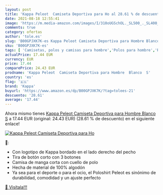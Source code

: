 ```yaml
---
layout: post
title: 'Kappa Peleot  Camiseta Deportiva para Ho al 28.61 % de descuento'
date: 2021-08-18 12:55:41
image: 'https://m.media-amazon.com/images/I/310oUGSchOL._SL500_._SL400_.jpg'
comments: true
category: ofertas
author: 'tole.es'
slug: 'B00GPJXK7K-es Kappa Peleot Camiseta Deportiva para Hombre Blanco S'
sku: 'B00GPJXK7K-es'
tags: [ 'Camisetas, polos y camisas para hombre','Polos para hombre','Ropa','Ropa para hombre','camiseta','kappa', ]
actualPrice: 17.44 EUR
currency: EUR
price: 17.44
comparePrice: 24.43 EUR
prodname: 'Kappa Peleot  Camiseta Deportiva para Hombre  Blanco  S'
country: 'es'
flag: '🇪🇸'
brand: 'Kappa'
buyurl: 'https://www.amazon.es/dp/B00GPJXK7K/?tag=tolees-21'
descuento: '28.61'
average: '17.44'
---
```


Ahora mismo tienes [Kappa Peleot  Camiseta Deportiva para Hombre  Blanco  S](https://www.amazon.es/dp/B00GPJXK7K/?tag=tolees-21) a 17.44 EUR (original: 24.43 EUR) (28.61 %  de descuento) en el siguiente enlace!

[![Kappa Peleot  Camiseta Deportiva para Ho](https://m.media-amazon.com/images/I/310oUGSchOL._SL500_._SL400_.jpg)](https://www.amazon.es/dp/B00GPJXK7K/?tag=tolees-21)

🔎:

- Con logotipo de Kappa bordado en el lado derecho del pecho
- Tira de botón corto con 3 botones
- Camisa de manga corta con cuello de polo
- Hecha de material de 100% algodón
- Ya sea para el deporte o para el ocio, el Poloshirt Peleot es sinónimo de durabilidad, comodidad y un ajuste perfecto

[🛒 Visítala!!!](https://www.amazon.es/dp/B00GPJXK7K/?tag=tolees-21)
